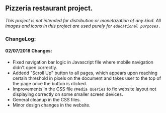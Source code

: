 ## Pizzeria restaurant project.
_This project is not intended for distribution or monetazation of any kind._
_All images and icons in this project are used purely for `educational purposes.`_

### ChangeLog:
#### 02/07/2018 Changes:
  *  Fixed navigation bar logic in Javascript file where mobile navigation didn't open correctly.  
  *  Addedd "Scroll Up" button to all pages, which appears upon reaching certain threshold in pixels on the document and takes user to the top of the page once the button is clicked.
  *  Improvements in the CSS file `@Media Queries` to fix website layout not displaying correctly on some smaller screen devices.
  *  General cleanup in the CSS files.
  *  Minor design changes in the website.
      
